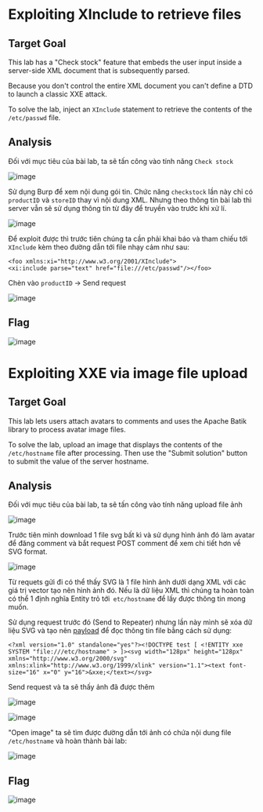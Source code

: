 # Exploiting XInclude to retrieve files
## Target Goal
This lab has a "Check stock" feature that embeds the user input inside a server-side XML document that is subsequently parsed.

Because you don't control the entire XML document you can't define a DTD to launch a classic XXE attack.

To solve the lab, inject an `XInclude` statement to retrieve the contents of the `/etc/passwd` file.
## Analysis
Đối với mục tiêu của bài lab, ta sẽ tấn công vào tính năng `Check stock`

![image](https://github.com/user-attachments/assets/f63ce02b-4f10-4499-b3e2-a52cbd7bd379)

Sử dụng Burp để xem nội dung gói tin. Chức năng `checkstock` lần này chỉ có `productID` và `storeID` thay vì nội dung XML. Nhưng theo thông tin bài lab thì server vẫn sẽ sử dụng thông tin từ đây để truyền vào trước khi xử lí.

![image](https://github.com/user-attachments/assets/9a457395-1738-44c5-8a9a-9b865a010742)

Để exploit được thì trước tiên chúng ta cần phải khai báo và tham chiếu tới `XInclude` kèm theo đường dẫn tới file nhạy cảm như sau:
```
<foo xmlns:xi="http://www.w3.org/2001/XInclude">
<xi:include parse="text" href="file:///etc/passwd"/></foo>
```

Chèn vào `productID` -> Send request

![image](https://github.com/user-attachments/assets/63d21e0d-b42d-4451-a73e-8160562adb43)

## Flag
![image](https://github.com/user-attachments/assets/f13d9b13-4a73-4a88-88cc-06800bb0c58d)

# Exploiting XXE via image file upload
## Target Goal
This lab lets users attach avatars to comments and uses the Apache Batik library to process avatar image files.

To solve the lab, upload an image that displays the contents of the `/etc/hostname` file after processing. Then use the "Submit solution" button to submit the value of the server hostname.
## Analysis
Đối với mục tiêu của bài lab, ta sẽ tấn công vào tính năng  upload file ảnh 

![image](https://github.com/user-attachments/assets/6de514ce-2200-4901-a0f7-966841a36e2d)

Trước tiên mình download 1 file svg bất kì và sử dụng hình ảnh đó làm avatar để đăng comment và bắt request POST comment để xem chi tiết hơn về SVG format.

![image](https://github.com/user-attachments/assets/c3693105-cb4b-4b6a-95c6-66b786159fbf)

Từ requets gửi đi có thể thấy SVG là 1 file hình ảnh dưới dạng XML với các giá trị vector tạo nên hình ảnh đó. Nếu là dữ liệu XML thì chúng ta hoàn toàn có thể 1 định nghĩa Entity trỏ tới` etc/hostname` để lấy được thông tin mong muốn.

Sử dụng request trước đó (Send to Repeater) nhưng lần này mình sẽ xóa dữ liệu SVG và tạo nên [payload](https://gist.github.com/jakekarnes42/b879f913fd3ae071c11199b9bd7ba3a7?short_path=f3432ae) để đọc thông tin file bằng cách sử dụng:
```
<?xml version="1.0" standalone="yes"?><!DOCTYPE test [ <!ENTITY xxe SYSTEM "file:///etc/hostname" > ]><svg width="128px" height="128px" xmlns="http://www.w3.org/2000/svg" xmlns:xlink="http://www.w3.org/1999/xlink" version="1.1"><text font-size="16" x="0" y="16">&xxe;</text></svg> 
```

Send request và ta sẽ thấy ảnh đã được thêm 

![image](https://github.com/user-attachments/assets/2dbcedec-ac84-43b0-8276-c8e88b0df385)

![image](https://github.com/user-attachments/assets/543bcdd8-f922-49ac-9989-79a07f85a313)

"Open image" ta sẽ tìm được đường dẫn tới ảnh có chứa nội dung file `/etc/hostname` và hoàn thành bài lab:

![image](https://github.com/user-attachments/assets/fd8c96c7-fe8c-4179-90f5-0f17032ca166)

## Flag

![image](https://github.com/user-attachments/assets/3f6b4544-f65b-4dd0-aa11-fdfc69c0c8c4)

